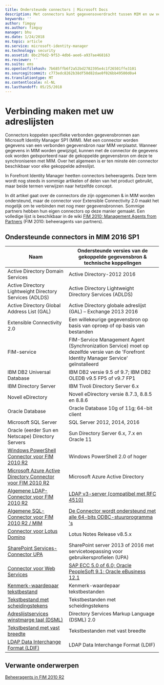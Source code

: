 ```yaml
---
title: Ondersteunde connectors | Microsoft Docs
description: Met connectors kunt gegevensoverdracht tussen MIM en uw verbonden gegevensbronnen beheren.
keywords: ''
author: fimguy
ms.author: fimguy
manager: bhu
ms.date: 1/24/2018
ms.topic: article
ms.service: microsoft-identity-manager
ms.technology: security
ms.assetid: 8bc2f6d2-9f53-4db6-aee6-a937ae468163
ms.reviewer: ''
ms.suite: ems
ms.openlocfilehash: 7b685ffb6f2a52bd2782395e4c1f26501ffe3101
ms.sourcegitcommit: c773edc8262b38df50d82dae0f026bb49500d0a4
ms.translationtype: MT
ms.contentlocale: nl-NL
ms.lasthandoff: 05/25/2018
---
```

# <a name="connect-to-your-directories"></a>Verbinding maken met uw adreslijsten

Connectors koppelen specifieke verbonden gegevensbronnen aan Microsoft Identity Manager SP1 (MIM). Met een connector worden gegevens van een verbonden gegevensbron naar MIM verplaatst. Wanneer gegevens in MIM worden gewijzigd, kunnen met de connector de gegevens ook worden geëxporteerd naar de gekoppelde gegevensbron om deze te synchroniseren met MIM. Over het algemeen is er ten minste één connector beschikbaar voor elke gekoppelde adreslijst.

In Forefront Identity Manager heetten connectors beheeragents. Deze term wordt nog steeds in sommige artikelen of delen van het product gebruikt, maar beide termen verwijzen naar hetzelfde concept.

In dit artikel gaat over de connectors die zijn opgenomen & in MIM worden ondersteund, maar de connector voor Extensible Connectivity 2.0 maakt het mogelijk om te verbinden met nog meer gegevensbronnen. Sommige partners hebben hun eigen connectors op deze manier gemaakt. Een volledige lijst is beschikbaar in de wiki [FIM 2010: Management Agents from Partners](http://social.technet.microsoft.com/wiki/contents/articles/1589.fim-2010-management-agents-from-partners.aspx) (FIM 2010: beheeragents van partners).

## <a name="supported-connectors-in-mim-2016-sp1"></a>Ondersteunde connectors in MIM 2016 SP1

| Naam | Ondersteunde versies van de gekoppelde gegevensbron & technische koppelingen |
| ---- | ----------------------------------------------- |
| Active Directory Domain Services | Active Directory-2012 2016 |
| Active Directory Lightweight Directory Services (ADLDS) | Active Directory Lightweight Directory Services (ADLDS) |
| Active Directory Global Address List (GAL) | Active Directory globale adreslijst (GAL) – Exchange 2013 2016 |
| Extensible Connectivity 2.0 | Een willekeurige gegevensbron op basis van oproep of op basis van bestanden |
| FIM-service | FIM-Service Management Agent (Synchronization Service) moet op dezelfde versie van de 'Forefront Identity Manager Service' geïnstalleerd |
| IBM DB2 Universal Database | IBM DB2 versie 9.5 of 9.7; IBM DB2 OLEDB v9.5 FP5 of v9.7 FP1 |
| IBM Directory Server | IBM Tivoli Directory Server 6.x |
| Novell eDirectory | Novell eDirectory versie 8.7.3, 8.8.5 en 8.8.6 |
| Oracle Database | Oracle Database 10g of 11g; 64-bit client |
| Microsoft SQL Server | SQL Server 2012, 2014, 2016 |
| Oracle (eerder Sun en Netscape) Directory Servers | Sun Directory Server 6.x, 7.x en Oracle 11 |
| [Windows PowerShell Connector voor FIM 2010 R2](https://msdn.microsoft.com/library/dn640417.aspx) | Windows PowerShell 2.0 of hoger |
| [Microsoft Azure Active Directory Connector voor FIM 2010 R2](https://msdn.microsoft.com/library/dn511001.aspx) | Microsoft Azure Active Directory |
| [Algemene LDAP-Connector voor FIM 2010 R2](https://msdn.microsoft.com/library/dn510997.aspx) | [LDAP v3-server (compatibel met RFC 4510)](https://docs.microsoft.com/azure/active-directory/connect/active-directory-aadconnectsync-connector-genericldap) |
| [Algemene SQL-Connector voor FIM 2010 R2 / MIM](https://msdn.microsoft.com/library/dn510997.aspx) | [De Connector wordt ondersteund met alle 64-bits ODBC-stuurprogramma 's](https://docs.microsoft.com/azure/active-directory/connect/active-directory-aadconnectsync-connector-genericsql) |
| [Connector voor Lotus Domino](https://msdn.microsoft.com/library/hh859750.aspx) | Lotus Notes Release v8.5.x |
| [SharePoint Services-Connector UPA](https://msdn.microsoft.com/library/dn511003.aspx) | SharePoint server 2013 of 2016 met servicetoepassing voor gebruikersprofielen (UPA) |
| [Connector voor Web Services](https://www.microsoft.com/en-us/download/details.aspx?id=51495) | [SAP ECC 5.0 of 6.0; Oracle PeopleSoft 9.1; Oracle eBusiness 12.1](https://docs.microsoft.com/microsoft-identity-manager/reference/microsoft-identity-manager-2016-ma-ws) |
| [Kenmerk-waardepaar tekstbestand](https://technet.microsoft.com/library/cc708644(v=ws.10).aspx) | Kenmerk-waardepaar tekstbestanden |
| [Tekstbestand met scheidingstekens](https://technet.microsoft.com/library/cc720612(v=ws.10).aspx) | Tekstbestanden met scheidingstekens |
| [Adreslijstservices winstmarge taal (DSML)](https://technet.microsoft.com/library/cc720660(v=ws.10).aspx) | Directory Services Markup Language (DSML) 2.0 |
| [Tekstbestand met vast breedte](https://technet.microsoft.com/library/cc720633(v=ws.10).aspx) | Tekstbestanden met vast breedte |
| [LDAP Data Interchange Format (LDIF)](https://technet.microsoft.com/library/cc708662(v=ws.10).aspx) | LDAP Data Interchange Format (LDIF) |

## <a name="related-topics"></a>Verwante onderwerpen

[Beheeragents in FIM 2010 R2](https://technet.microsoft.com/library/jj133885.aspx)
